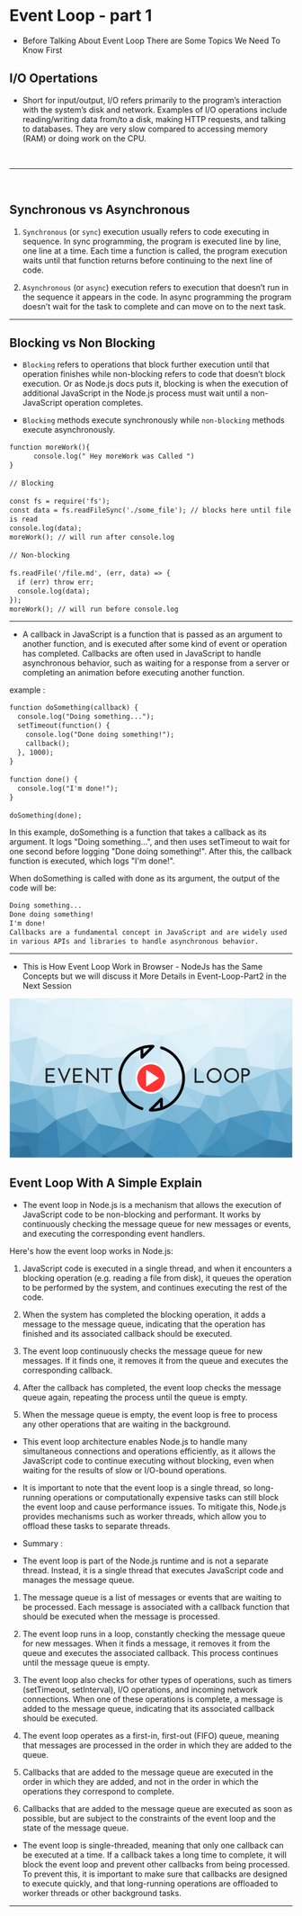 
# Event Loop - part 1 

 - Before Talking About Event Loop There are Some Topics We Need To Know First 


## I/O Opertations


- Short for input/output, I/O refers primarily to the program’s interaction with the system’s disk and network. Examples of I/O operations include reading/writing data from/to a disk, making HTTP requests, and talking to databases. They are very slow compared to accessing memory (RAM) or doing work on the CPU.

<br>

---

<br>


## Synchronous vs Asynchronous

1. `Synchronous` (or `sync`) execution usually refers to code executing in sequence. In sync programming, the program is executed line by line, one line at a time. Each time a function is called, the program execution waits until that function returns before continuing to the next line of code.

2. `Asynchronous` (or `async`) execution refers to execution that doesn’t run in the sequence it appears in the code. In async programming the program doesn’t wait for the task to complete and can move on to the next task.


---


## Blocking vs Non Blocking 

- `Blocking` refers to operations that block further execution until that operation finishes while non-blocking refers to code that doesn’t block execution. Or as Node.js docs puts it, blocking is when the execution of additional JavaScript in the Node.js process must wait until a non-JavaScript operation completes.

- `Blocking` methods execute synchronously while `non-blocking` methods execute asynchronously.

```
function moreWork(){
	  console.log(" Hey moreWork was Called ")
}

// Blocking

const fs = require('fs');
const data = fs.readFileSync('./some_file'); // blocks here until file is read
console.log(data);
moreWork(); // will run after console.log

// Non-blocking

fs.readFile('/file.md', (err, data) => {
  if (err) throw err;
  console.log(data);
});
moreWork(); // will run before console.log

```

---


- A callback in JavaScript is a function that is passed as an argument to another function, and is executed after some kind of event or operation has completed. Callbacks are often used in JavaScript to handle asynchronous behavior, such as waiting for a response from a server or completing an animation before executing another function.


example : 

```
function doSomething(callback) {
  console.log("Doing something...");
  setTimeout(function() {
    console.log("Done doing something!");
    callback();
  }, 1000);
}

function done() {
  console.log("I'm done!");
}

doSomething(done);
```

In this example, doSomething is a function that takes a callback as its argument. It logs "Doing something...", and then uses setTimeout to wait for one second before logging "Done doing something!". After this, the callback function is executed, which logs "I'm done!".

When doSomething is called with done as its argument, the output of the code will be:

```
Doing something...
Done doing something!
I'm done!
Callbacks are a fundamental concept in JavaScript and are widely used in various APIs and libraries to handle asynchronous behavior.
```

---

- This is How Event Loop Work in Browser - NodeJs has the Same Concepts but we will discuss it More Details in Event-Loop-Part2 in the Next Session  


[![Event Loop](../media/event_loop_play_cover.png)](../media/event-loop-visualized.mp4 "Event Loop")




## Event Loop With A Simple Explain 

- The event loop in Node.js is a mechanism that allows the execution of JavaScript code to be non-blocking and performant. It works by continuously checking the message queue for new messages or events, and executing the corresponding event handlers.

Here's how the event loop works in Node.js:

1. JavaScript code is executed in a single thread, and when it encounters a blocking operation (e.g. reading a file from disk), it queues the operation to be performed by the system, and continues executing the rest of the code.

2. When the system has completed the blocking operation, it adds a message to the message queue, indicating that the operation has finished and its associated callback should be executed.

3. The event loop continuously checks the message queue for new messages. If it finds one, it removes it from the queue and executes the corresponding callback.

4. After the callback has completed, the event loop checks the message queue again, repeating the process until the queue is empty.

5. When the message queue is empty, the event loop is free to process any other operations that are waiting in the background.

- This event loop architecture enables Node.js to handle many simultaneous connections and operations efficiently, as it allows the JavaScript code to continue executing without blocking, even when waiting for the results of slow or I/O-bound operations.

- It is important to note that the event loop is a single thread, so long-running operations or computationally expensive tasks can still block the event loop and cause performance issues. To mitigate this, Node.js provides mechanisms such as worker threads, which allow you to offload these tasks to separate threads.

- Summary : 

- The event loop is part of the Node.js runtime and is not a separate thread. Instead, it is a single thread that executes JavaScript code and manages the message queue.

1. The message queue is a list of messages or events that are waiting to be processed. Each message is associated with a callback function that should be executed when the message is processed.

2. The event loop runs in a loop, constantly checking the message queue for new messages. When it finds a message, it removes it from the queue and executes the associated callback. This process continues until the message queue is empty.

3. The event loop also checks for other types of operations, such as timers (setTimeout, setInterval), I/O operations, and incoming network connections. When one of these operations is complete, a message is added to the message queue, indicating that its associated callback should be executed.

4. The event loop operates as a first-in, first-out (FIFO) queue, meaning that messages are processed in the order in which they are added to the queue.

5. Callbacks that are added to the message queue are executed in the order in which they are added, and not in the order in which the operations they correspond to complete.

6. Callbacks that are added to the message queue are executed as soon as possible, but are subject to the constraints of the event loop and the state of the message queue.

- The event loop is single-threaded, meaning that only one callback can be executed at a time. If a callback takes a long time to complete, it will block the event loop and prevent other callbacks from being processed. To prevent this, it is important to make sure that callbacks are designed to execute quickly, and that long-running operations are offloaded to worker threads or other background tasks.


---
